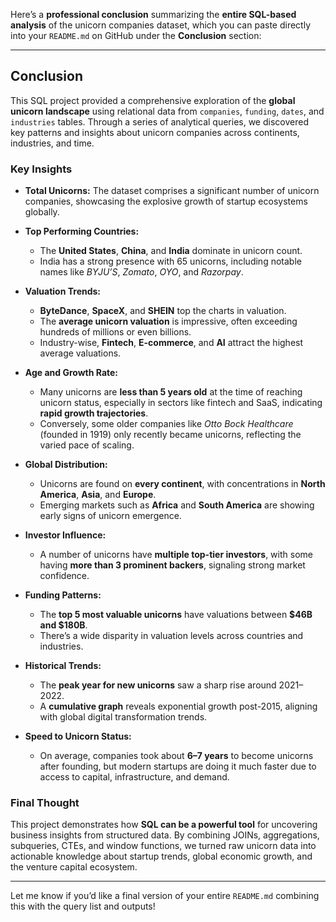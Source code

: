 Here’s a **professional conclusion** summarizing the **entire SQL-based analysis** of the unicorn companies dataset, which you can paste directly into your `README.md` on GitHub under the **Conclusion** section:

---

## Conclusion

This SQL project provided a comprehensive exploration of the **global unicorn landscape** using relational data from `companies`, `funding`, `dates`, and `industries` tables. Through a series of analytical queries, we discovered key patterns and insights about unicorn companies across continents, industries, and time.

### Key Insights

* **Total Unicorns:** The dataset comprises a significant number of unicorn companies, showcasing the explosive growth of startup ecosystems globally.
* **Top Performing Countries:**

  * The **United States**, **China**, and **India** dominate in unicorn count.
  * India has a strong presence with 65 unicorns, including notable names like *BYJU’S*, *Zomato*, *OYO*, and *Razorpay*.
* **Valuation Trends:**

  * **ByteDance**, **SpaceX**, and **SHEIN** top the charts in valuation.
  * The **average unicorn valuation** is impressive, often exceeding hundreds of millions or even billions.
  * Industry-wise, **Fintech**, **E-commerce**, and **AI** attract the highest average valuations.
* **Age and Growth Rate:**

  * Many unicorns are **less than 5 years old** at the time of reaching unicorn status, especially in sectors like fintech and SaaS, indicating **rapid growth trajectories**.
  * Conversely, some older companies like *Otto Bock Healthcare* (founded in 1919) only recently became unicorns, reflecting the varied pace of scaling.
* **Global Distribution:**

  * Unicorns are found on **every continent**, with concentrations in **North America**, **Asia**, and **Europe**.
  * Emerging markets such as **Africa** and **South America** are showing early signs of unicorn emergence.
* **Investor Influence:**

  * A number of unicorns have **multiple top-tier investors**, with some having **more than 3 prominent backers**, signaling strong market confidence.
* **Funding Patterns:**

  * The **top 5 most valuable unicorns** have valuations between **\$46B and \$180B**.
  * There’s a wide disparity in valuation levels across countries and industries.
* **Historical Trends:**

  * The **peak year for new unicorns** saw a sharp rise around 2021–2022.
  * A **cumulative graph** reveals exponential growth post-2015, aligning with global digital transformation trends.
* **Speed to Unicorn Status:**

  * On average, companies took about **6–7 years** to become unicorns after founding, but modern startups are doing it much faster due to access to capital, infrastructure, and demand.

### Final Thought

This project demonstrates how **SQL can be a powerful tool** for uncovering business insights from structured data. By combining JOINs, aggregations, subqueries, CTEs, and window functions, we turned raw unicorn data into actionable knowledge about startup trends, global economic growth, and the venture capital ecosystem.


---

Let me know if you’d like a final version of your entire `README.md` combining this with the query list and outputs!

